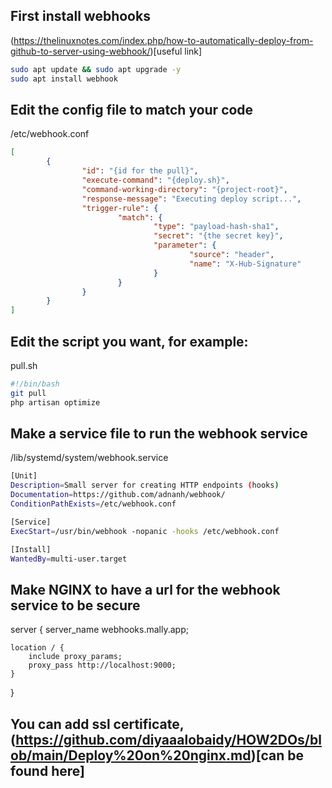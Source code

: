 ## First install webhooks
(https://thelinuxnotes.com/index.php/how-to-automatically-deploy-from-github-to-server-using-webhook/)[useful link]
```bash
sudo apt update && sudo apt upgrade -y
sudo apt install webhook
```
## Edit the config file to match your code
/etc/webhook.conf
```json
[
        {
                "id": "{id for the pull}",
                "execute-command": "{deploy.sh}",
                "command-working-directory": "{project-root}",
                "response-message": "Executing deploy script...",
                "trigger-rule": {
                        "match": {
                                "type": "payload-hash-sha1",
                                "secret": "{the secret key}",
                                "parameter": {
                                        "source": "header",
                                        "name": "X-Hub-Signature"
                                }
                        }
                }
        }
]
```
## Edit the script you want, for example:
pull.sh
```bash
#!/bin/bash
git pull
php artisan optimize
```
## Make a service file to run the webhook service
/lib/systemd/system/webhook.service
```bash
[Unit]
Description=Small server for creating HTTP endpoints (hooks)
Documentation=https://github.com/adnanh/webhook/
ConditionPathExists=/etc/webhook.conf

[Service]
ExecStart=/usr/bin/webhook -nopanic -hooks /etc/webhook.conf

[Install]
WantedBy=multi-user.target
```
## Make NGINX to have a url for the webhook service to be secure
server {
	server_name webhooks.mally.app;

	location / {
		include proxy_params;
		proxy_pass http://localhost:9000;
	}
}
## You can add ssl certificate, (https://github.com/diyaaalobaidy/HOW2DOs/blob/main/Deploy%20on%20nginx.md)[can be found here]
